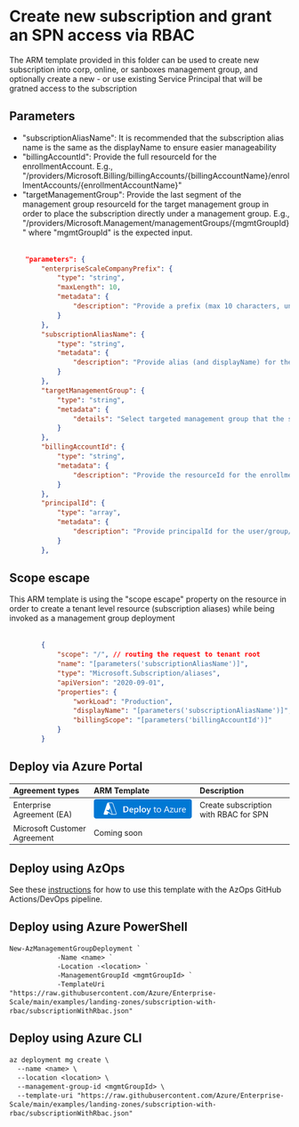 # Create new subscription and grant an SPN access via RBAC

The ARM template provided in this folder can be used to create new subscription into corp, online, or sanboxes management group, and optionally create a new - or use existing Service Principal that will be gratned access to the subscription

## Parameters

- "subscriptionAliasName": It is recommended that the subscription alias name is the same as the displayName to ensure easier manageability
- "billingAccountId": Provide the full resourceId for the enrollmentAccount. E.g., "/providers/Microsoft.Billing/billingAccounts/{billingAccountName}/enrollmentAccounts/{enrollmentAccountName}"
- "targetManagementGroup": Provide the last segment of the management group resourceId for the target management group in order to place the subscription directly under a management group. E.g., "/providers/Microsoft.Management/managementGroups/{mgmtGroupId}" where "mgmtGroupId" is the expected input.

````json

    "parameters": {
        "enterpriseScaleCompanyPrefix": {
            "type": "string",
            "maxLength": 10,
            "metadata": {
                "description": "Provide a prefix (max 10 characters, unique at tenant-scope) for the Management Group hierarchy and other resources created as part of Enterprise-scale."
            }
        },
        "subscriptionAliasName": {
            "type": "string",
            "metadata": {
                "description": "Provide alias (and displayName) for the subscription"
            }
        },
        "targetManagementGroup": {
            "type": "string",
            "metadata": {
                "details": "Select targeted management group that the subscription will land into"
            }
        },
        "billingAccountId": {
            "type": "string",
            "metadata": {
                "description": "Provide the resourceId for the enrollment account or MCA"
            }
        },
        "principalId": {
            "type": "array",
            "metadata": {
                "description": "Provide principalId for the user/group/service principal that should be granted access"
            }
        },
````

## Scope escape

This ARM template is using the "scope escape" property on the resource in order to create a tenant level resource (subscription aliases) while being invoked as a management group deployment

````json

        {
            "scope": "/", // routing the request to tenant root
            "name": "[parameters('subscriptionAliasName')]",
            "type": "Microsoft.Subscription/aliases",
            "apiVersion": "2020-09-01",
            "properties": {
                "workLoad": "Production",
                "displayName": "[parameters('subscriptionAliasName')]",
                "billingScope": "[parameters('billingAccountId')]"
            }
        }
````
## Deploy via Azure Portal

| Agreement types | ARM Template | Description |
|:-------------------------|:-------------|:---------------|
| Enterprise Agreement (EA) |[![Deploy To Azure](https://raw.githubusercontent.com/Azure/azure-quickstart-templates/master/1-CONTRIBUTION-GUIDE/images/deploytoazure.svg?sanitize=true)](https://portal.azure.com/#blade/Microsoft_Azure_CreateUIDef/CustomDeploymentBlade/uri/https%3A%2F%2Fraw.githubusercontent.com%2FConnectria%2Fenterprise-scale-upstream%2Fmain%2Fexamples%2Flanding-zones%2Fsubscription-with-rbac%2FsubscriptionWithRbac.json/createUIDefinitionUri/https%3A%2F%2Fraw.githubusercontent.com%2FConnectria%2Fenterprise-scale-upstream%2Fmain%2Fexamples%2Flanding-zones%2Fsubscription-with-rbac%2Fportal-subscriptionWithRbac.json)| Create subscription with RBAC for SPN
| Microsoft Customer Agreement  | Coming soon


## Deploy using AzOps

See these [instructions](../../../docs/Deploy/enable-subscription-creation.md) for how to use this template with the AzOps GitHub Actions/DevOps pipeline.

## Deploy using Azure PowerShell

````pwsh
New-AzManagementGroupDeployment `
            -Name <name> `
            -Location -<location> `
            -ManagementGroupId <mgmtGroupId> `
            -TemplateUri "https://raw.githubusercontent.com/Azure/Enterprise-Scale/main/examples/landing-zones/subscription-with-rbac/subscriptionWithRbac.json"
````

## Deploy using Azure CLI

````cli
az deployment mg create \
  --name <name> \
  --location <location> \
  --management-group-id <mgmtGroupId> \
  --template-uri "https://raw.githubusercontent.com/Azure/Enterprise-Scale/main/examples/landing-zones/subscription-with-rbac/subscriptionWithRbac.json"